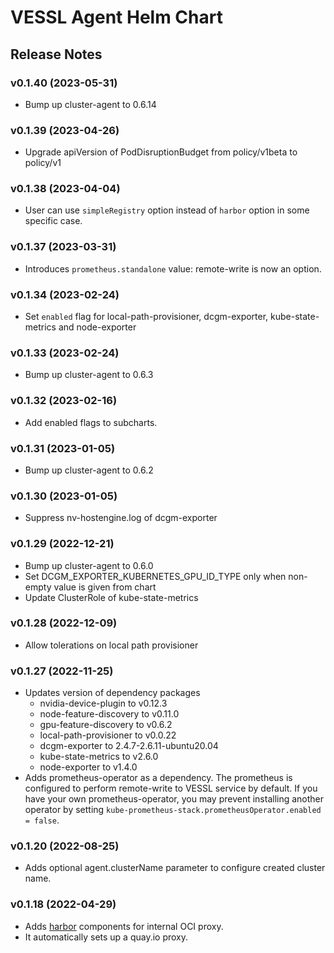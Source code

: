 # VESSL Agent Helm Chart

## Release Notes

### v0.1.40 (2023-05-31)
- Bump up cluster-agent to 0.6.14

### v0.1.39 (2023-04-26)
- Upgrade apiVersion of PodDisruptionBudget from policy/v1beta to policy/v1

### v0.1.38 (2023-04-04)
- User can use `simpleRegistry` option instead of `harbor` option in some specific case.

### v0.1.37 (2023-03-31)
- Introduces `prometheus.standalone` value: remote-write is now an option.

### v0.1.34 (2023-02-24)
- Set `enabled` flag for local-path-provisioner, dcgm-exporter, kube-state-metrics and node-exporter

### v0.1.33 (2023-02-24)
- Bump up cluster-agent to 0.6.3

### v0.1.32 (2023-02-16)
- Add enabled flags to subcharts.

### v0.1.31 (2023-01-05)
- Bump up cluster-agent to 0.6.2

### v0.1.30 (2023-01-05)
- Suppress nv-hostengine.log of dcgm-exporter

### v0.1.29 (2022-12-21)
- Bump up cluster-agent to 0.6.0
- Set DCGM_EXPORTER_KUBERNETES_GPU_ID_TYPE only when non-empty value is given from chart
- Update ClusterRole of kube-state-metrics

### v0.1.28 (2022-12-09)
- Allow tolerations on local path provisioner

### v0.1.27 (2022-11-25)
- Updates version of dependency packages
  - nvidia-device-plugin to v0.12.3
  - node-feature-discovery to v0.11.0
  - gpu-feature-discovery to v0.6.2
  - local-path-provisioner to v0.0.22
  - dcgm-exporter to 2.4.7-2.6.11-ubuntu20.04
  - kube-state-metrics to v2.6.0
  - node-exporter to v1.4.0
- Adds prometheus-operator as a dependency. The prometheus is configured to perform remote-write to VESSL service by default. If you have your own prometheus-operator, you may prevent installing another operator by setting `kube-prometheus-stack.prometheusOperator.enabled = false`.

### v0.1.20 (2022-08-25)

- Adds optional agent.clusterName parameter to configure created cluster name.

### v0.1.18 (2022-04-29)

- Adds [harbor](https://goharbor.io) components for internal OCI proxy.
- It automatically sets up a quay.io proxy.
